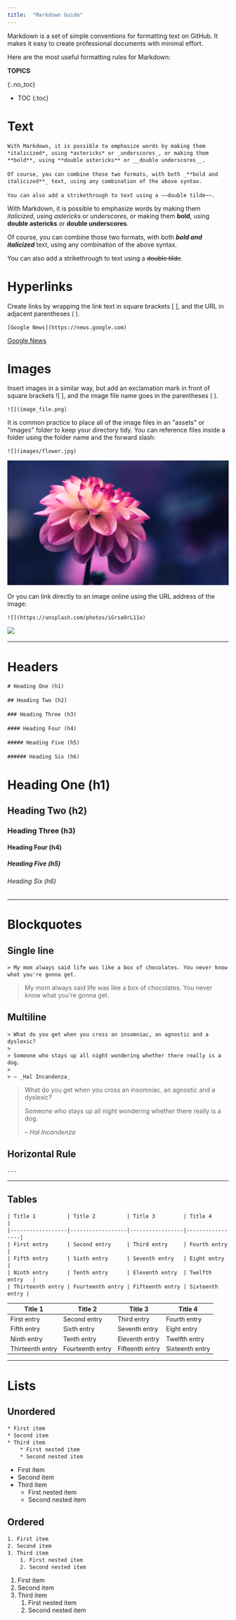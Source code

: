 ```yaml
---
title:  "Markdown Guide"
---
```


Markdown is a set of simple conventions for formatting text on GitHub. It makes it easy to create professional documents with minimal effort. 

Here are the most useful formatting rules for Markdown:


**TOPICS**

{:.no_toc}
* TOC
{:toc}



# Text

```
With Markdown, it is possible to emphasize words by making them *italicized*, using *astericks* or _underscores_, or making them **bold**, using **double astericks** or __double underscores__. 

Of course, you can combine those two formats, with both _**bold and italicized**_ text, using any combination of the above syntax. 

You can also add a strikethrough to text using a ~~double tilde~~.
```

With Markdown, it is possible to emphasize words by making them *italicized*, using *astericks* or _underscores_, or making them **bold**, using **double astericks** or __double underscores__. 

Of course, you can combine those two formats, with both _**bold and italicized**_ text, using any combination of the above syntax. 

You can also add a strikethrough to text using a ~~double tilde~~.



# Hyperlinks

Create links by wrapping the link text in square brackets [ ], and the URL in adjacent parentheses ( ). 

```
[Google News](https://news.google.com)
```

[Google News](https://news.google.com)




# Images

Insert images in a similar way, but add an exclamation mark in front of square brackets ![ ], and the image file name goes in the parentheses ( ). 

```
![](image_file.png)
```

It is common practice to place all of the image files in an "assets" or "images" folder to keep your directory tidy. You can reference files inside a folder using the folder name and the forward slash:

```
![](images/flower.jpg)
```

![](images/flower.jpg)


Or you can link directly to an image online using the URL address of the image:

```
![](https://unsplash.com/photos/iGrsa9rL11o)
```

![](https://unsplash.com/photos/iGrsa9rL11o)



---

# Headers

```
# Heading One (h1)

## Heading Two (h2)

### Heading Three (h3)

#### Heading Four (h4)

##### Heading Five (h5)

###### Heading Six (h6)
```
# Heading One (h1)

## Heading Two (h2)

### Heading Three (h3)

#### Heading Four (h4)

##### Heading Five (h5)

###### Heading Six (h6)

---



# Blockquotes

## Single line

```
> My mom always said life was like a box of chocolates. You never know what you're gonna get.
```
> My mom always said life was like a box of chocolates. You never know what you're gonna get.

## Multiline

```
> What do you get when you cross an insomniac, an agnostic and a dyslexic?
>
> Someone who stays up all night wondering whether there really is a dog.
>
> – _Hal Incandenza_
```

> What do you get when you cross an insomniac, an agnostic and a dyslexic?
>
> Someone who stays up all night wondering whether there really is a dog.
>
> – _Hal Incandenza_



## Horizontal Rule

```
---
```

---




## Tables

```
| Title 1          | Title 2          | Title 3         | Title 4         |
|------------------|------------------|-----------------|-----------------|
| First entry      | Second entry     | Third entry     | Fourth entry    |
| Fifth entry      | Sixth entry      | Seventh entry   | Eight entry     |
| Ninth entry      | Tenth entry      | Eleventh entry  | Twelfth entry   |
| Thirteenth entry | Fourteenth entry | Fifteenth entry | Sixteenth entry |

```

| Title 1          | Title 2          | Title 3         | Title 4         |
|------------------|------------------|-----------------|-----------------|
| First entry      | Second entry     | Third entry     | Fourth entry    |
| Fifth entry      | Sixth entry      | Seventh entry   | Eight entry     |
| Ninth entry      | Tenth entry      | Eleventh entry  | Twelfth entry   |
| Thirteenth entry | Fourteenth entry | Fifteenth entry | Sixteenth entry |


---



# Lists

## Unordered

```
* First item
* Second item
* Third item
    * First nested item
    * Second nested item
```
* First item
* Second item
* Third item
    * First nested item
    * Second nested item

## Ordered

```
1. First item
2. Second item
3. Third item
    1. First nested item
    2. Second nested item
```
1. First item
2. Second item
3. Third item
    1. First nested item
    2. Second nested item
